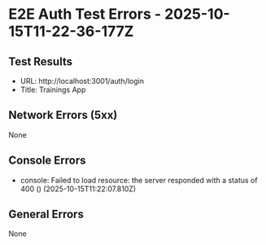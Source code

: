 # E2E Auth Test Errors - 2025-10-15T11-22-36-177Z

## Test Results
- URL: http://localhost:3001/auth/login
- Title: Trainings App

## Network Errors (5xx)
None

## Console Errors
- console: Failed to load resource: the server responded with a status of 400 () (2025-10-15T11:22:07.810Z)

## General Errors
None

